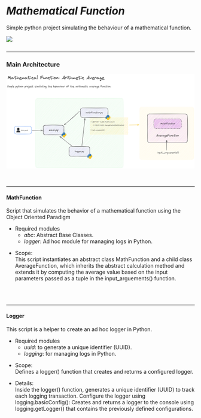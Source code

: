 # _Mathematical Function_


Simple python project simulating the behaviour of a mathematical function.

  </a>
  <a href="https://www.python.org/downloads/release/python-311">
    <img src="https://img.shields.io/badge/python-3.11-green.svg" lazyload />
  </a>

###
__________________________________________________________________
### Main Architecture


<p align="center">
  <img src="doc\img\MATHEMATICAL_FUNCTION_CODE_FLOW.png" />
</p>
<br>

__________________________________________________________________
#### MathFunction

Script that simulates the behavior of a mathematical function using the Object Oriented Paradigm

<p>

- Required modules 
    <br>
    - _abc_: Abstract Base Classes.
    - _logger_: Ad hoc module for managing logs in Python.

</p>

- Scope:
    <br>
    This script instantiates an abstract class MathFunction and a child class AverageFunction, which inherits the abstract calculation method and extends it by computing the average value based on the input parameters passed as a tuple in the input_arguements() function.
<br>
<br>

__________________________________________________________________
#### Logger

This script is a helper to create an ad hoc logger in Python.
<p>

- Required modules
    <br>
    - _uuid_: to generate a unique identifier (UUID).
    - _logging_: for managing logs in Python.

</p>

- Scope:
    <br>
    Defines a logger() function that creates and returns a configured logger.

<p>

- Details:
    <br>
    Inside the logger() function,
    generates a unique identifier (UUID) to track each logging transaction.
    Configure the logger using logging.basicConfig():
    Creates and returns a logger to the console using logging.getLogger() that contains the previously defined configurations.
    </p>


